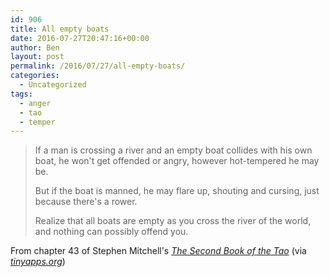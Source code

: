 ```yaml
---
id: 906
title: All empty boats
date: 2016-07-27T20:47:16+00:00
author: Ben
layout: post
permalink: /2016/07/27/all-empty-boats/
categories:
  - Uncategorized
tags:
  - anger
  - tao
  - temper
---
```


> If a man is crossing a river
> and an empty boat
> collides with his own boat,
> he won't get offended or angry,
> however hot-tempered he may be.
>
> But if the boat is manned,
> he may flare up, shouting and cursing,
> just because there's a rower.
>
> Realize that all boats are empty
> as you cross the river of the world,
> and nothing can possibly offend you.

From chapter 43 of Stephen Mitchell's _[The Second Book of the Tao](http://stephenmitchellbooks.com/translations-adaptations/the-second-book-of-the-tao/)_ (via _[tinyapps.org](https://tinyapps.org/blog/misc/201607190700_all_empty_boats.html)_)
